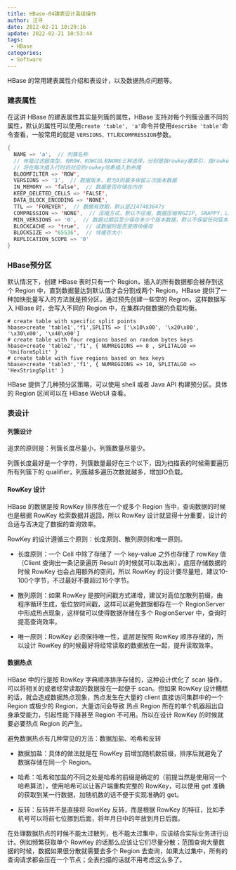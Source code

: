 ```yaml
---
title: HBase-04建表设计高级操作
author: 汪寻
date: 2022-02-21 10:29:16
update: 2022-02-21 10:53:44
tags:
 - HBase
categories:
 - Software
---
```


HBase 的常用建表属性介绍和表设计，以及数据热点问题等。

<!-- more -->

### 建表属性

在这讲 HBase 的建表属性其实是列簇的属性，HBase 支持对每个列簇设置不同的属性，默认的属性可以使用`create 'table', 'a'`命令并使用`describe 'table'`命令查看，一般常用的就是 `VERSIONS、TTL和COMPRESSION`参数。

```scala
{
  NAME => 'a',  // 列簇名称
  // 布隆过滤器类型，有ROW、ROWCOL和NONE三种选择，分别是按rowkey建索引、按rowkey和qualifier联合建索引以及不使用布隆过滤器
  // 将在每次插入行时将对应的rowkey哈希插入到布隆
  BLOOMFILTER => 'ROW',  
  VERSIONS => '1',  // 数据版本，若为3则最多保留三次版本数据
  IN_MEMORY => 'false',  // 数据是否存储在内存
  KEEP_DELETED_CELLS => 'FALSE', 
  DATA_BLOCK_ENCODING => 'NONE', 
  TTL => 'FOREVER',  // 数据有效期，默认是2147483647s
  COMPRESSION => 'NONE',  // 压缩方式，默认不压缩，数据压缩有GZIP, SNAPPY，LZO
  MIN_VERSIONS => '0',  // 数据过期后至少保存多少个版本数据，默认不保留任何版本数据，只有在设置了TTL的时候生效，compact操作的时候执行
  BLOCKCACHE => 'true',  // 读数据时是否使用块缓存
  BLOCKSIZE => '65536',  // 块缓存大小
  REPLICATION_SCOPE => '0'
}
```

### HBase预分区

默认情况下，创建 HBase 表时只有一个 Region，插入的所有数据都会被存到这个 Region 中，直到数据量达到默认值才会分割成两个 Region，HBase 提供了一种加快批量写入的方法就是预分区，通过预先创建一些空的 Region，这样数据写入 HBase 时，会写入不同的 Region 中，在集群内做数据的负载均衡。

```shell
# create table with specific split points 
hbase>create 'table1','f1',SPLITS => ['\x10\x00', '\x20\x00', '\x30\x00', '\x40\x00'] 
# create table with four regions based on random bytes keys 
hbase>create 'table2','f1', { NUMREGIONS => 8 , SPLITALGO => 'UniformSplit' } 
# create table with five regions based on hex keys 
hbase>create 'table3','f1', { NUMREGIONS => 10, SPLITALGO => 'HexStringSplit' }
```

HBase 提供了几种预分区策略，可以使用 shell 或者 Java API 构建预分区。具体的 Region 区间可以在 HBase WebUI 查看。

### 表设计

#### 列簇设计

追求的原则是：列簇长度尽量小，列簇数量尽量少。

列簇长度最好是一个字符，列簇数量最好在三个以下，因为扫描表的时候需要遍历所有列簇下的 qualifier，列簇越多遍历次数就越多，增加IO负载。

#### RowKey 设计

HBase 的数据是按 RowKey 排序放在一个或多个 Region 当中，查询数据的时候也是根据 RowKey 检索数据并返回，所以 RowKey 设计就显得十分重要，设计的合适与否决定了数据的查询效率。

RowKey 的设计遵循三个原则：长度原则、散列原则和唯一原则。

- 长度原则：一个 Cell 中除了存储了 一个 key-value 之外也存储了 rowKey 值（Client 查询出一条记录遍历 Result 的时候就可以取出来），底层存储数据的时候 RowKey 也会占用额外的空间，所以 RowKey 的设计要尽量短，建议10-100个字节，不过最好不要超过16个字节。

- 散列原则：如果 RowKey 是按时间戳方式递增，建议对高位加散列前缀，由程序循环生成，低位放时间戳，这样可以避免数据都存在一个 RegionServer 中形成热点现象，这样做可以使得数据存储在多个 RegionServer 中，查询时提高查询效率。

- 唯一原则：RowKey 必须保持唯一性，底层是按照 RowKey 顺序存储的，所以设计 RowKey 的时候最好将经常读取的数据放在一起，提升读取效率。

#### 数据热点

HBase 中的行是按 RowKey 字典顺序排序存储的，这种设计优化了 scan 操作，可以将相关的或者经常读取的数据放在一起便于 scan。但如果 RowKey 设计糟糕的话，就会造成数据热点现象，热点发生在大量的 client 直接访问集群中的一个 Region 或极少的 Region，大量访问会导致 热点 Region 所在的单个机器超出自身承受能力，引起性能下降甚至 Region 不可用。所以在设计 RowKey 的时候就要必要热点 Region 的产生。

避免数据热点有几种常见的方法：数据加盐、哈希和反转

- 数据加盐：具体的做法就是在 RowKey 前增加随机数前缀，排序后就避免了数据存储在同一个 Region。

- 哈希：哈希和加盐的不同之处是哈希的前缀是确定的（前提当然是使用同一个哈希算法），使用哈希可以让客户端重构完整的 RowKey，可以使用 get 准确的获取到某一行数据，加随机数的话不便于实现准确的 get。

- 反转：反转并不是直接将 RowKey 反转，而是根据 RowKey 的特征，比如手机号可以将前七位挪到后面，将年月日中的年放到月日后面。

在处理数据热点的时候不能太过散列，也不能太过集中，应该结合实际业务进行设计。例如频繁获取单个 RowKey 的话那么应该让它们尽量分散；范围查询大量数据的时候，数据如果很分散就需要去多个 Region 去查询，如果太过集中，所有的查询请求都会压在一个节点；全表扫描的话就不用考虑这么多了。
